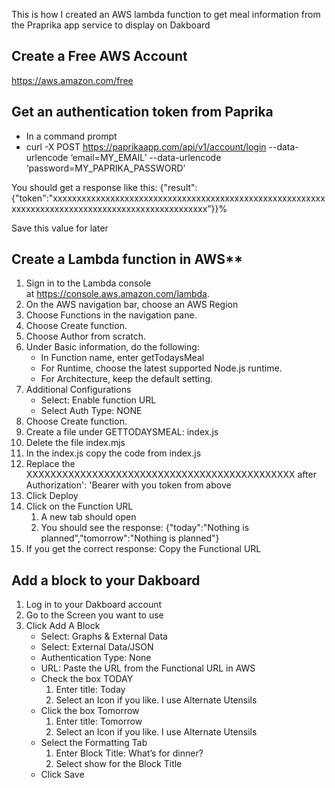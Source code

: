 This is how I created an AWS lambda function to get meal information from the Praprika app service to display on Dakboard

## Create a Free AWS Account
https://aws.amazon.com/free

## Get an authentication token from Paprika
* In a command prompt
* curl -X POST https://paprikaapp.com/api/v1/account/login --data-urlencode ‘email=MY_EMAIL’ --data-urlencode ‘password=MY_PAPRIKA_PASSWORD’

You should get a response like this:
{"result":{"token":"xxxxxxxxxxxxxxxxxxxxxxxxxxxxxxxxxxxxxxxxxxxxxxxxxxxxxxxxxxxxxxxxxxxxxxxxxxxxxxxxxxxxxxxxxxxxxxxxxx”}}%   

Save this value for later

## Create a Lambda function in AWS**
1. Sign in to the Lambda console at https://console.aws.amazon.com/lambda.
2. On the AWS navigation bar, choose an AWS Region
3. Choose Functions in the navigation pane.
4. Choose Create function.
5. Choose Author from scratch.
6. Under Basic information, do the following:
    * In Function name, enter getTodaysMeal
    * For Runtime, choose the latest supported Node.js runtime.
    * For Architecture, keep the default setting.
7. Additional Configurations
    * Select: Enable function URL
    * Select Auth Type: NONE
8. Choose Create function.
9. Create a file under GETTODAYSMEAL:  index.js
10. Delete the file index.mjs
11. In the index.js copy the code from index.js
12. Replace the XXXXXXXXXXXXXXXXXXXXXXXXXXXXXXXXXXXXXXXXXXXXX after Authorization': 'Bearer with you token from above
13. Click Deploy
14. Click on the Function URL
    1. A new tab should open
    2. You should see the response: {"today":"Nothing is planned","tomorrow":"Nothing is planned"}
15. If you get the correct response: Copy the Functional URL

## Add a block to your Dakboard
1. Log in to your Dakboard account
2. Go to the Screen you want to use
3. Click Add A Block
   * Select: Graphs & External Data
   * Select: External Data/JSON
   * Authentication Type: None
   * URL:  Paste the URL from the Functional URL in AWS
   * Check the box TODAY
        1. Enter title: Today
        2. Select an Icon if you like.  I use Alternate Utensils
   * Click the box Tomorrow
        1. Enter title: Tomorrow
        2. Select an Icon if you like.  I use Alternate Utensils
   * Select the Formatting Tab
        1. Enter Block Title: What’s for dinner?
        2. Select show for the Block Title
   * Click Save
